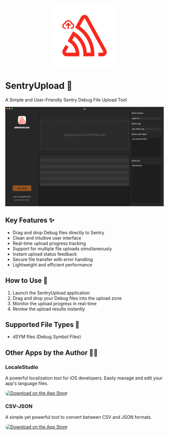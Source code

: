 <p align="center">
  <img src="images/logo.png" alt="SentryUpload Logo" width="200">
</p>

# SentryUpload 🚀

A Simple and User-Friendly Sentry Debug File Upload Tool

![SentryUpload Demo](images/sentry-upload.png)

## Key Features ✨

- Drag and drop Debug files directly to Sentry
- Clean and intuitive user interface
- Real-time upload progress tracking
- Support for multiple file uploads simultaneously
- Instant upload status feedback
- Secure file transfer with error handling
- Lightweight and efficient performance

## How to Use 📝

1. Launch the SentryUpload application
2. Drag and drop your Debug files into the upload zone
3. Monitor the upload progress in real-time
4. Review the upload results instantly

## Supported File Types 📁

- dSYM files (Debug Symbol Files)

## Other Apps by the Author 🧑‍💻

### LocaleStudio

A powerful localization tool for iOS developers. Easily manage and edit your app's language files.

<a href="https://apps.apple.com/us/app/localestudio/id6738019789"><img src="https://tools.applemediaservices.com/api/badges/download-on-the-app-store/black/en-us?size=250x83&amp;releaseDate=1701216000" alt="Download on the App Store" style="border-radius: 13px; width: 180px; height: 60px;"></a>

### CSV-JSON

A simple yet powerful tool to convert between CSV and JSON formats.

<a href="https://apps.apple.com/us/app/csv-json/id6448213098"><img src="https://tools.applemediaservices.com/api/badges/download-on-the-app-store/black/en-us?size=250x83&amp;releaseDate=1701216000" alt="Download on the App Store" style="border-radius: 13px; width: 180px; height: 60px;"></a>

